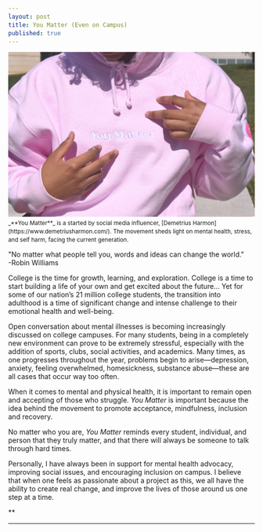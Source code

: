 ```yaml
---
layout: post
title: You Matter (Even on Campus)
published: true
---
```


<img src="/YouMatterFixed.jpg" alt="An image of YM." />

<small>
_**You Matter**_ is a  started by social media influencer, [Demetrius Harmon](https://www.demetriusharmon.com/). The movement sheds light on mental health, stress, and self harm, facing the current generation.
</small>

 <p class="message">
	"No matter what people tell you, words and ideas can change the world." 
    <br>
    -Robin Williams
  </p>
  
College is the time for growth, learning, and exploration. College is a time to start building a life of your own and get excited about the future... Yet for some of our nation’s 21 million college students, the transition into adulthood is a time of significant change and intense challenge to their emotional health and well-being.

<!--more-->

Open conversation about mental illnesses is becoming increasingly discussed on college campuses. For many students, being in a completely new environment can prove to be extremely stressful, especially with the addition of sports, clubs, social activities, and academics. Many times, as one progresses throughout the year, problems begin to arise—depression, anxiety, feeling overwhelmed, homesickness, substance abuse—these are all cases that occur way too often.

When it comes to mental and physical health, it is important to remain open and accepting of those who struggle. _You Matter_ is important because the idea behind the movement to promote acceptance, mindfulness, inclusion and recovery. 

No matter who you are, _You Matter_ reminds every student, individual, and person that they truly matter, and that there will always be someone to talk through hard times. 

Personally, I have always been in support for mental health advocacy, improving social issues, and encouraging inclusion on campus. I believe that when one feels as passionate about a project as this, we all have the ability to create real change, and improve the lives of those around us one step at a time.
    
**

    
    
<hr>
